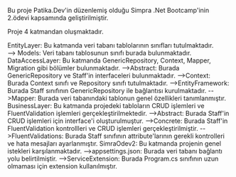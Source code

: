 Bu proje Patika.Dev'in düzenlemiş olduğu Simpra .Net Bootcamp'inin 2.ödevi kapsamında geliştirilmiştir.

Proje 4 katmandan oluşmaktadır.

EntityLayer: Bu katmanda veri tabanı tablolarının sınıfları tutulmaktadır.
<br>
--> Models: Veri tabanı tablosunun sınıfı burada bulunmaktadır.
<br>
DataAccessLayer: Bu katmanda GenericRepository, Context, Mapper, Migration gibi bölümler bulunmaktadır.
-->Abstract: Burada GenericRepository ve Staff'in interfaceleri bulunmaktadır.
-->Context: Burada Context sınıfı ve Repository sınıfı tutulmaktadır. 
-->EntityFramework: Burada Staff sınıfının GenericRepository ile bağlantısı kurulmaktadır.
-->Mapper: Burada veri tabanındaki tablonun genel özellikleri tanımlanmıştır.
BusinessLayer: Bu katmanda projedeki tabloların CRUD işlemleri ve FluentValidation işlemleri gerçekleştirilmektedir.
-->Abstract: Burada Staff'in CRUD işlemleri için interface'i oluşturulmuştur.
-->Concrete: Burada Staff'in FluentValidation kontrollleri ve CRUD işlemleri gerçekleştirilmiştir.
-->FluentValidations: Burada Staff sınıfının attribute'larının gerekli kontrolleri ve hata mesajları ayarlanmıştır.
SimraOdev2: Bu katmanda projenin genel istekleri karşılanmaktadır.
-->appsettings.json: Burada veri tabanı bağlantı yolu belirtilmiştir.
-->ServiceExtension: Burada Program.cs sınıfının uzun olmaması için extension kullanılmıştır.
